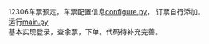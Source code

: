 12306车票预定，车票配置信息[configure.py](https://github.com/111hunter/spider/blob/master/12306/configure.py)，
订票自行添加。</br>
运行[main.py](https://github.com/111hunter/spider/blob/master/12306/main.py)
<br/>基本实现登录，查余票，下单。代码待补充完善。</br>
